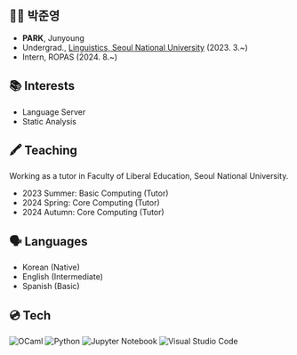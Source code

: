 ## 👨‍💻 박준영
- **PARK**, Junyoung
- Undergrad., [Linguistics, Seoul National University](linguist.snu.ac.kr) (2023. 3.~)
- Intern, ROPAS (2024. 8.~)

## 📚 Interests
- Language Server
- Static Analysis

## 🖍️ Teaching
Working as a tutor in Faculty of Liberal Education, Seoul National University.
- 2023 Summer: Basic Computing (Tutor)
- 2024 Spring: Core Computing (Tutor)
- 2024 Autumn: Core Computing (Tutor)

## 🗣️ Languages
- Korean (Native)
- English (Intermediate)
- Spanish (Basic)

## 💿 Tech
![OCaml](https://img.shields.io/badge/OCaml-%23E98407.svg?style=for-the-badge&logo=ocaml&logoColor=white)
![Python](https://img.shields.io/badge/python-3670A0?style=for-the-badge&logo=python&logoColor=ffdd54)
![Jupyter Notebook](https://img.shields.io/badge/jupyter-%23FA0F00.svg?style=for-the-badge&logo=jupyter&logoColor=white)
![Visual Studio Code](https://img.shields.io/badge/Visual%20Studio%20Code-0078d7.svg?style=for-the-badge&logo=visual-studio-code&logoColor=white)

